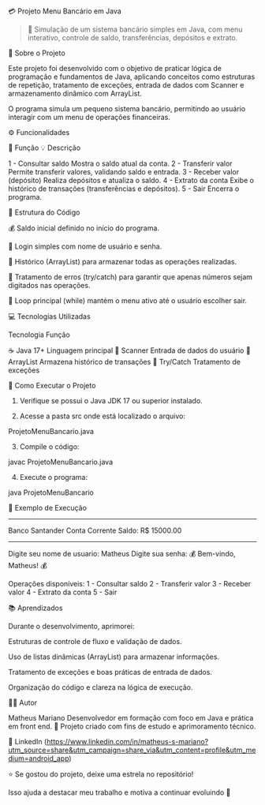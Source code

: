 💳 Projeto Menu Bancário em Java

> 🧠 Simulação de um sistema bancário simples em Java, com menu interativo, controle de saldo, transferências, depósitos e extrato.

🏦 Sobre o Projeto

Este projeto foi desenvolvido com o objetivo de praticar lógica de programação e fundamentos de Java, aplicando conceitos como estruturas de repetição, tratamento de exceções, entrada de dados com Scanner e armazenamento dinâmico com ArrayList.

O programa simula um pequeno sistema bancário, permitindo ao usuário interagir com um menu de operações financeiras.

⚙️ Funcionalidades

🧾 Função	💡 Descrição

1 - Consultar saldo	Mostra o saldo atual da conta.
2 - Transferir valor	Permite transferir valores, validando saldo e entrada.
3 - Receber valor (depósito)	Realiza depósitos e atualiza o saldo.
4 - Extrato da conta	Exibe o histórico de transações (transferências e depósitos).
5 - Sair	Encerra o programa.


🧩 Estrutura do Código

💰 Saldo inicial definido no início do programa.

👤 Login simples com nome de usuário e senha.

📜 Histórico (ArrayList) para armazenar todas as operações realizadas.

🧱 Tratamento de erros (try/catch) para garantir que apenas números sejam digitados nas operações.

🔁 Loop principal (while) mantém o menu ativo até o usuário escolher sair.


💻 Tecnologias Utilizadas

Tecnologia	Função

☕ Java 17+	Linguagem principal
🧮 Scanner	Entrada de dados do usuário
🧾 ArrayList	Armazena histórico de transações
🚧 Try/Catch	Tratamento de exceções


🚀 Como Executar o Projeto

1. Verifique se possui o Java JDK 17 ou superior instalado.


2. Acesse a pasta src onde está localizado o arquivo:

ProjetoMenuBancario.java


3. Compile o código:

javac ProjetoMenuBancario.java


4. Execute o programa:

java ProjetoMenuBancario



💬 Exemplo de Execução

***************
Banco Santander
Conta Corrente
Saldo: R$ 15000.00
***************

Digite seu nome de usuario: Matheus
Digite sua senha:
💰 Bem-vindo, Matheus! 💰

Operações disponíveis:
1 - Consultar saldo
2 - Transferir valor
3 - Receber valor
4 - Extrato da conta
5 - Sair


📚 Aprendizados

Durante o desenvolvimento, aprimorei:

Estruturas de controle de fluxo e validação de dados.

Uso de listas dinâmicas (ArrayList) para armazenar informações.

Tratamento de exceções e boas práticas de entrada de dados.

Organização do código e clareza na lógica de execução.



👨‍💻 Autor

Matheus Mariano
Desenvolvedor em formação com foco em Java e prática em front end.
📍 Projeto criado com fins de estudo e aprimoramento técnico.

🔗 LinkedIn (https://www.linkedin.com/in/matheus-s-mariano?utm_source=share&utm_campaign=share_via&utm_content=profile&utm_medium=android_app)

⭐ Se gostou do projeto, deixe uma estrela no repositório!

Isso ajuda a destacar meu trabalho e motiva a continuar evoluindo 🚀
<!-- atualização linguist -->
